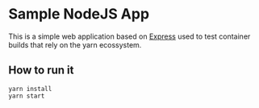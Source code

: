 # Sample NodeJS App

This is a simple web application based on [Express](https://expressjs.com) used to test container
builds that rely on the yarn ecossystem.

## How to run it
```
yarn install
yarn start
```


